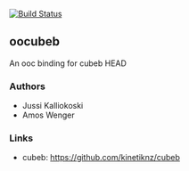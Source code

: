 
[![Build Status](https://secure.travis-ci.org/nddrylliog/oocubeb.png?branch=master)](https://travis-ci.org/nddrylliog/oocubeb)

## oocubeb

An ooc binding for cubeb HEAD

### Authors

  * Jussi Kalliokoski
  * Amos Wenger

### Links

  * cubeb: https://github.com/kinetiknz/cubeb
